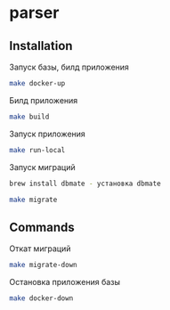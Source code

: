 # parser


## Installation

Запуск базы, билд приложения
```bash 
make docker-up
```

Билд приложения
```bash 
make build
```

Запуск приложения 
```bash 
make run-local
```

Запуск миграций
```bash 
brew install dbmate - установка dbmate
```

```bash 
make migrate
```

## Commands

Откат миграций
```bash 
make migrate-down
```

Остановка приложения базы
```bash 
make docker-down
```



